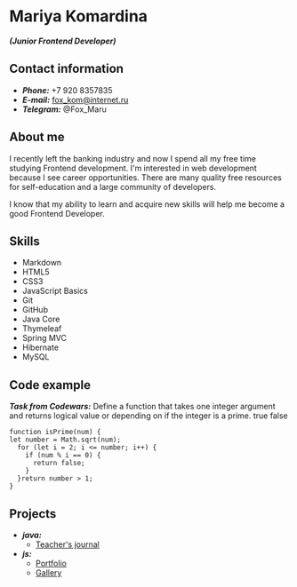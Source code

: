 # Mariya Komardina
***(Junior Frontend Developer)***



## Contact information
* ***Phone:*** +7 920 8357835
* ***E-mail:*** fox_kom@internet.ru
* ***Telegram:*** @Fox_Maru



## About me
I recently left the banking industry and now I spend all my free time studying Frontend development.
I'm interested in web development because I see career opportunities. There are many quality free resources for self-education and a large community of developers.

I know that my ability to learn and acquire new skills will help me become a good Frontend Developer.



## Skills
* Markdown
* HTML5
* CSS3
* JavaScript Basics
* Git
* GitHub
* Java Core
* Thymeleaf
* Spring MVC
* Hibernate
* MySQL



## Code example
***Task from Codewars:*** Define a function that takes one integer argument and returns logical value or depending on if the integer is a prime. true false

```
function isPrime(num) {
let number = Math.sqrt(num);
  for (let i = 2; i <= number; i++) {
    if (num % i == 0) {
      return false;
    }
  }return number > 1;
}
```



## Projects
* ***java:*** 
    + [Teacher's journal](https://tutorappkurilsk.herokuapp.com/)
* ***js:***
    + [Portfolio](https://rolling-scopes-school.github.io/fox1206-JSFEPRESCHOOL/portfolio/)
    + [Gallery](https://fox1206.github.io/gallery-image/gallery/)







